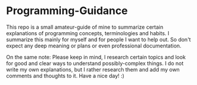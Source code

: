 # Programming-Guidance

This repo is a small amateur-guide of mine to summarize certain explanations of programming concepts, terminologies and habits.
I summarize this mainly for myself and for people I want to help out. So don't expect any deep meaning or plans or even professional documentation. 

On the same note: Please keep in mind, I research certain topics and look for good and clear ways to understand possibly-complex things. I do not write my own explanations, but I rather research them and add my own comments and thoughts to it. Have a nice day! :)














































